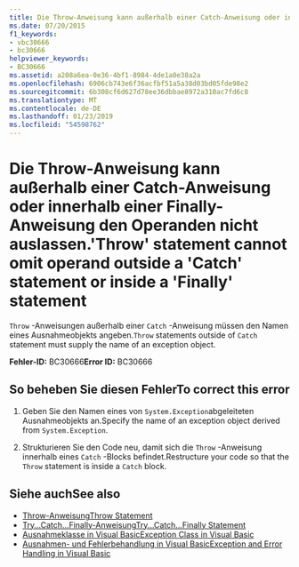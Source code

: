 ```yaml
---
title: Die Throw-Anweisung kann außerhalb einer Catch-Anweisung oder innerhalb einer Finally-Anweisung den Operanden nicht auslassen.
ms.date: 07/20/2015
f1_keywords:
- vbc30666
- bc30666
helpviewer_keywords:
- BC30666
ms.assetid: a208a6ea-0e36-4bf1-8984-4de1a0e38a2a
ms.openlocfilehash: 6906cb743e6f36acfbf51a5a38d03bd05fde98e2
ms.sourcegitcommit: 6b308cf6d627d78ee36dbbae8972a310ac7fd6c8
ms.translationtype: MT
ms.contentlocale: de-DE
ms.lasthandoff: 01/23/2019
ms.locfileid: "54598762"
---
```

# <a name="throw-statement-cannot-omit-operand-outside-a-catch-statement-or-inside-a-finally-statement"></a><span data-ttu-id="85943-102">Die Throw-Anweisung kann außerhalb einer Catch-Anweisung oder innerhalb einer Finally-Anweisung den Operanden nicht auslassen.</span><span class="sxs-lookup"><span data-stu-id="85943-102">'Throw' statement cannot omit operand outside a 'Catch' statement or inside a 'Finally' statement</span></span>
<span data-ttu-id="85943-103">`Throw` -Anweisungen außerhalb einer `Catch` -Anweisung müssen den Namen eines Ausnahmeobjekts angeben.</span><span class="sxs-lookup"><span data-stu-id="85943-103">`Throw` statements outside of `Catch` statement must supply the name of an exception object.</span></span>  
  
 <span data-ttu-id="85943-104">**Fehler-ID:** BC30666</span><span class="sxs-lookup"><span data-stu-id="85943-104">**Error ID:** BC30666</span></span>  
  
## <a name="to-correct-this-error"></a><span data-ttu-id="85943-105">So beheben Sie diesen Fehler</span><span class="sxs-lookup"><span data-stu-id="85943-105">To correct this error</span></span>  
  
1.  <span data-ttu-id="85943-106">Geben Sie den Namen eines von `System.Exception`abgeleiteten Ausnahmeobjekts an.</span><span class="sxs-lookup"><span data-stu-id="85943-106">Specify the name of an exception object derived from `System.Exception`.</span></span>  
  
2.  <span data-ttu-id="85943-107">Strukturieren Sie den Code neu, damit sich die `Throw` -Anweisung innerhalb eines `Catch` -Blocks befindet.</span><span class="sxs-lookup"><span data-stu-id="85943-107">Restructure your code so that the `Throw` statement is inside a `Catch` block.</span></span>  
  
## <a name="see-also"></a><span data-ttu-id="85943-108">Siehe auch</span><span class="sxs-lookup"><span data-stu-id="85943-108">See also</span></span>
- [<span data-ttu-id="85943-109">Throw-Anweisung</span><span class="sxs-lookup"><span data-stu-id="85943-109">Throw Statement</span></span>](../../visual-basic/language-reference/statements/throw-statement.md)
- [<span data-ttu-id="85943-110">Try...Catch...Finally-Anweisung</span><span class="sxs-lookup"><span data-stu-id="85943-110">Try...Catch...Finally Statement</span></span>](../../visual-basic/language-reference/statements/try-catch-finally-statement.md)
- [<span data-ttu-id="85943-111">Ausnahmeklasse in Visual Basic</span><span class="sxs-lookup"><span data-stu-id="85943-111">Exception Class in Visual Basic</span></span>](https://msdn.microsoft.com/library/9aac396f-34ca-4afb-8e6c-e523cb690ba9)
- [<span data-ttu-id="85943-112">Ausnahmen- und Fehlerbehandlung in Visual Basic</span><span class="sxs-lookup"><span data-stu-id="85943-112">Exception and Error Handling in Visual Basic</span></span>](https://msdn.microsoft.com/library/3e351e73-cf23-40ab-8b60-05794160529e)
